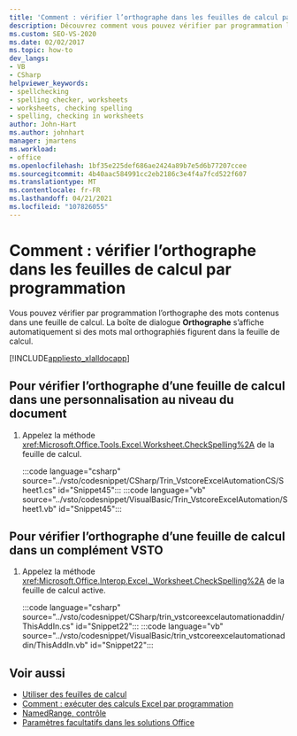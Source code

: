 ```yaml
---
title: 'Comment : vérifier l’orthographe dans les feuilles de calcul par programmation'
description: Découvrez comment vous pouvez vérifier par programmation l’orthographe des mots dans une feuille de calcul Microsoft Excel.
ms.custom: SEO-VS-2020
ms.date: 02/02/2017
ms.topic: how-to
dev_langs:
- VB
- CSharp
helpviewer_keywords:
- spellchecking
- spelling checker, worksheets
- worksheets, checking spelling
- spelling, checking in worksheets
author: John-Hart
ms.author: johnhart
manager: jmartens
ms.workload:
- office
ms.openlocfilehash: 1bf35e225def686ae2424a89b7e5d6b77207ccee
ms.sourcegitcommit: 4b40aac584991cc2eb2186c3e4f4a7fcd522f607
ms.translationtype: MT
ms.contentlocale: fr-FR
ms.lasthandoff: 04/21/2021
ms.locfileid: "107826055"
---
```

# <a name="how-to-programmatically-check-spelling-in-worksheets"></a>Comment : vérifier l’orthographe dans les feuilles de calcul par programmation
  Vous pouvez vérifier par programmation l’orthographe des mots contenus dans une feuille de calcul. La boîte de dialogue **Orthographe** s’affiche automatiquement si des mots mal orthographiés figurent dans la feuille de calcul.

 [!INCLUDE[appliesto_xlalldocapp](../vsto/includes/appliesto-xlalldocapp-md.md)]

## <a name="to-check-spelling-in-a-worksheet-in-a-document-level-customization"></a>Pour vérifier l’orthographe d’une feuille de calcul dans une personnalisation au niveau du document

1. Appelez la méthode <xref:Microsoft.Office.Tools.Excel.Worksheet.CheckSpelling%2A> de la feuille de calcul.

     :::code language="csharp" source="../vsto/codesnippet/CSharp/Trin_VstcoreExcelAutomationCS/Sheet1.cs" id="Snippet45":::
     :::code language="vb" source="../vsto/codesnippet/VisualBasic/Trin_VstcoreExcelAutomation/Sheet1.vb" id="Snippet45":::

## <a name="to-check-spelling-in-a-worksheet-in-a-vsto-add-in"></a>Pour vérifier l’orthographe d’une feuille de calcul dans un complément VSTO

1. Appelez la méthode <xref:Microsoft.Office.Interop.Excel._Worksheet.CheckSpelling%2A> de la feuille de calcul active.

     :::code language="csharp" source="../vsto/codesnippet/CSharp/trin_vstcoreexcelautomationaddin/ThisAddIn.cs" id="Snippet22":::
     :::code language="vb" source="../vsto/codesnippet/VisualBasic/trin_vstcoreexcelautomationaddin/ThisAddIn.vb" id="Snippet22":::

## <a name="see-also"></a>Voir aussi
- [Utiliser des feuilles de calcul](../vsto/working-with-worksheets.md)
- [Comment : exécuter des calculs Excel par programmation](../vsto/how-to-programmatically-run-excel-calculations-programmatically.md)
- [NamedRange, contrôle](../vsto/namedrange-control.md)
- [Paramètres facultatifs dans les solutions Office](../vsto/optional-parameters-in-office-solutions.md)

